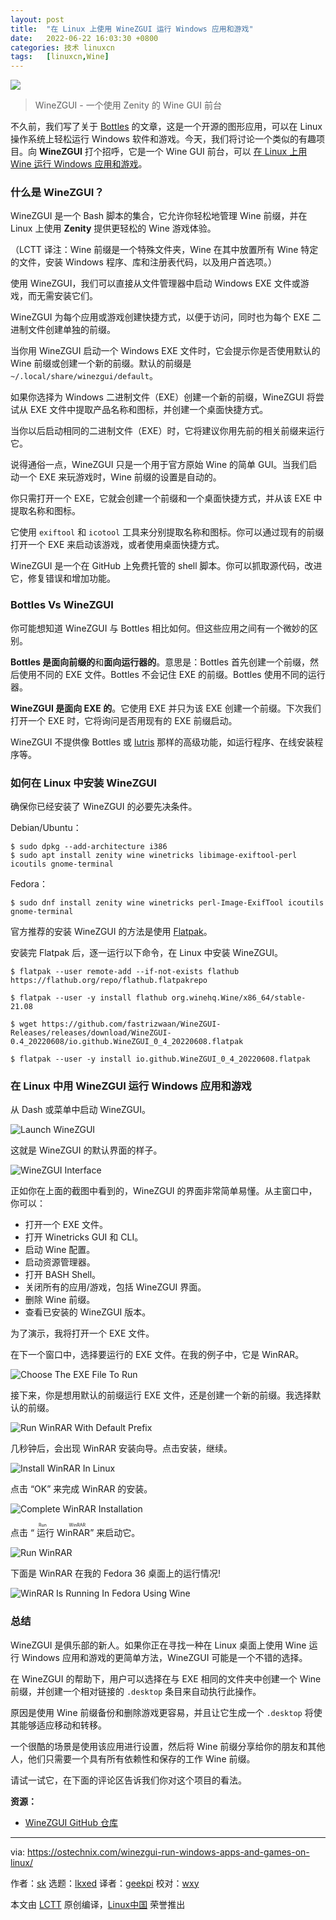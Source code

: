 ```yaml
---
layout: post
title:	"在 Linux 上使用 WineZGUI 运行 Windows 应用和游戏"
date:	2022-06-22 16:03:30 +0800 
categories:	技术 linuxcn 
tags:	[linuxcn,Wine]
---
```



![](/Asserts/Images/album/202206/22/160322tds2ut05d8jqdlzz.jpg)



> 
> WineZGUI - 一个使用 Zenity 的 Wine GUI 前台
> 
> 
> 


不久前，我们写了关于 [Bottles](https://ostechnix.com/run-windows-software-on-linux-with-bottles/) 的文章，这是一个开源的图形应用，可以在 Linux 操作系统上轻松运行 Windows 软件和游戏。今天，我们将讨论一个类似的有趣项目。向 **WineZGUI** 打个招呼，它是一个 Wine GUI 前台，可以 [在 Linux 上用 Wine 运行 Windows 应用和游戏](https://ostechnix.com/run-windows-games-softwares-ubuntu-16-04/)。


### 什么是 WineZGUI？


WineZGUI 是一个 Bash 脚本的集合，它允许你轻松地管理 Wine 前缀，并在 Linux 上使用 **Zenity** 提供更轻松的 Wine 游戏体验。


（LCTT 译注：Wine 前缀是一个特殊文件夹，Wine 在其中放置所有 Wine 特定的文件，安装 Windows 程序、库和注册表代码，以及用户首选项。）


使用 WineZGUI，我们可以直接从文件管理器中启动 Windows EXE 文件或游戏，而无需安装它们。


WineZGUI 为每个应用或游戏创建快捷方式，以便于访问，同时也为每个 EXE 二进制文件创建单独的前缀。


当你用 WineZGUI 启动一个 Windows EXE 文件时，它会提示你是否使用默认的 Wine 前缀或创建一个新的前缀。默认的前缀是 `~/.local/share/winezgui/default`。


如果你选择为 Windows 二进制文件（EXE）创建一个新的前缀，WineZGUI 将尝试从 EXE 文件中提取产品名称和图标，并创建一个桌面快捷方式。


当你以后启动相同的二进制文件（EXE）时，它将建议你用先前的相关前缀来运行它。


说得通俗一点，WineZGUI 只是一个用于官方原始 Wine 的简单 GUI。当我们启动一个 EXE 来玩游戏时，Wine 前缀的设置是自动的。


你只需打开一个 EXE，它就会创建一个前缀和一个桌面快捷方式，并从该 EXE 中提取名称和图标。


它使用 `exiftool` 和 `icotool` 工具来分别提取名称和图标。你可以通过现有的前缀打开一个 EXE 来启动该游戏，或者使用桌面快捷方式。


WineZGUI 是一个在 GitHub 上免费托管的 shell 脚本。你可以抓取源代码，改进它，修复错误和增加功能。


### Bottles Vs WineZGUI


你可能想知道 WineZGUI 与 Bottles 相比如何。但这些应用之间有一个微妙的区别。


**Bottles 是面向前缀的**和**面向运行器的**。意思是：Bottles 首先创建一个前缀，然后使用不同的 EXE 文件。Bottles 不会记住 EXE 的前缀。Bottles 使用不同的运行器。


**WineZGUI 是面向 EXE 的**。它使用 EXE 并只为该 EXE 创建一个前缀。下次我们打开一个 EXE 时，它将询问是否用现有的 EXE 前缀启动。


WineZGUI 不提供像 Bottles 或 [lutris](https://ostechnix.com/manage-games-using-lutris-linux/) 那样的高级功能，如运行程序、在线安装程序等。


### 如何在 Linux 中安装 WineZGUI


确保你已经安装了 WineZGUI 的必要先决条件。


Debian/Ubuntu：



```
$ sudo dpkg --add-architecture i386
$ sudo apt install zenity wine winetricks libimage-exiftool-perl icoutils gnome-terminal

```

Fedora：



```
$ sudo dnf install zenity wine winetricks perl-Image-ExifTool icoutils gnome-terminal

```

官方推荐的安装 WineZGUI 的方法是使用 [Flatpak](https://ostechnix.com/how-to-install-and-use-flatpak-in-linux/)。


安装完 Flatpak 后，逐一运行以下命令，在 Linux 中安装 WineZGUI。



```
$ flatpak --user remote-add --if-not-exists flathub https://flathub.org/repo/flathub.flatpakrepo

```


```
$ flatpak --user -y install flathub org.winehq.Wine/x86_64/stable-21.08

```


```
$ wget https://github.com/fastrizwaan/WineZGUI-Releases/releases/download/WineZGUI-0.4_20220608/io.github.WineZGUI_0_4_20220608.flatpak

```


```
$ flatpak --user -y install io.github.WineZGUI_0_4_20220608.flatpak

```

### 在 Linux 中用 WineZGUI 运行 Windows 应用和游戏


从 Dash 或菜单中启动 WineZGUI。


![Launch WineZGUI](/Asserts/Images/album/202206/22/160331a00bbucv2bh3vkzk.png)


这就是 WineZGUI 的默认界面的样子。


![WineZGUI Interface](/Asserts/Images/album/202206/22/160331s4ejm4r0eu44u2q2.png)


正如你在上面的截图中看到的，WineZGUI 的界面非常简单易懂。从主窗口中，你可以：


* 打开一个 EXE 文件。
* 打开 Winetricks GUI 和 CLI。
* 启动 Wine 配置。
* 启动资源管理器。
* 打开 BASH Shell。
* 关闭所有的应用/游戏，包括 WineZGUI 界面。
* 删除 Wine 前缀。
* 查看已安装的 WineZGUI 版本。


为了演示，我将打开一个 EXE 文件。


在下一个窗口中，选择要运行的 EXE 文件。在我的例子中，它是 WinRAR。


![Choose The EXE File To Run](/Asserts/Images/album/202206/22/160332fnzymzuvuumnmsss.png)


接下来，你是想用默认的前缀运行 EXE 文件，还是创建一个新的前缀。我选择默认的前缀。


![Run WinRAR With Default Prefix](/Asserts/Images/album/202206/22/160333emua3mbuapidoom9.png)


几秒钟后，会出现 WinRAR 安装向导。点击安装，继续。


![Install WinRAR In Linux](/Asserts/Images/album/202206/22/160333ttnkd9kbkoooenby.png)


点击 “OK” 来完成 WinRAR 的安装。


![Complete WinRAR Installation](/Asserts/Images/album/202206/22/160333y3lbzx3clb39c6cd.png)


点击 “<ruby> 运行 WinRAR <rt>  Run WinRAR </rt></ruby>” 来启动它。


![Run WinRAR](/Asserts/Images/album/202206/22/160334x9fix9zc59n9x9jj.png)


下面是 WinRAR 在我的 Fedora 36 桌面上的运行情况!


![WinRAR Is Running In Fedora Using Wine](/Asserts/Images/album/202206/22/160336gg22qm2nsg0zuhig.png)


### 总结


WineZGUI 是俱乐部的新人。如果你正在寻找一种在 Linux 桌面上使用 Wine 运行 Windows 应用和游戏的更简单方法，WineZGUI 可能是一个不错的选择。


在 WineZGUI 的帮助下，用户可以选择在与 EXE 相同的文件夹中创建一个 Wine 前缀，并创建一个相对链接的 `.desktop` 条目来自动执行此操作。


原因是使用 Wine 前缀备份和删除游戏更容易，并且让它生成一个 `.desktop` 将使其能够适应移动和转移。


一个很酷的场景是使用该应用进行设置，然后将 Wine 前缀分享给你的朋友和其他人，他们只需要一个具有所有依赖性和保存的工作 Wine 前缀。


请试一试它，在下面的评论区告诉我们你对这个项目的看法。


**资源：**


* [WineZGUI GitHub 仓库](https://github.com/fastrizwaan/WineZGUI)




---


via: <https://ostechnix.com/winezgui-run-windows-apps-and-games-on-linux/>


作者：[sk](https://ostechnix.com/author/sk/) 选题：[lkxed](https://github.com/lkxed) 译者：[geekpi](https://github.com/geekpi) 校对：[wxy](https://github.com/wxy)


本文由 [LCTT](https://github.com/LCTT/TranslateProject) 原创编译，[Linux中国](https://linux.cn/) 荣誉推出
